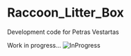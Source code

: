 # Raccoon_Litter_Box
Development code for Petras Vestartas

Work in progress...
![InProgress](https://github.com/ibois-epfl/Raccoon_Litter_Box/blob/main/raccoon.png)
